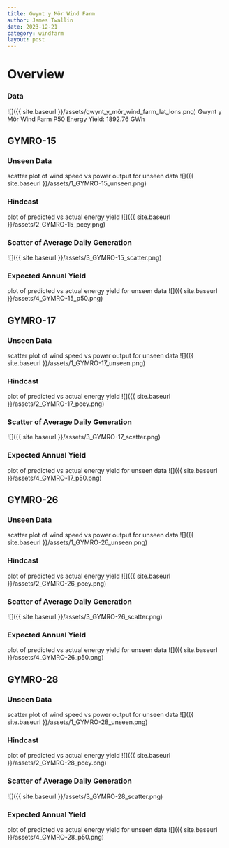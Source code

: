 ```yaml
---
title: Gwynt y Môr Wind Farm
author: James Twallin
date: 2023-12-21
category: windfarm
layout: post
---
```

# Overview

### Data

![]({{ site.baseurl }}/assets/gwynt_y_môr_wind_farm_lat_lons.png)
Gwynt y Môr Wind Farm P50 Energy Yield: 1892.76 GWh

GYMRO-15
-------------
### Unseen Data 
scatter plot of wind speed vs power output for unseen data
![]({{ site.baseurl }}/assets/1_GYMRO-15_unseen.png)
### Hindcast 
plot of predicted vs actual energy yield
![]({{ site.baseurl }}/assets/2_GYMRO-15_pcey.png)
### Scatter of Average Daily Generation 

![]({{ site.baseurl }}/assets/3_GYMRO-15_scatter.png)
### Expected Annual Yield 
plot of predicted vs actual energy yield for unseen data
![]({{ site.baseurl }}/assets/4_GYMRO-15_p50.png)

GYMRO-17
-------------
### Unseen Data 
scatter plot of wind speed vs power output for unseen data
![]({{ site.baseurl }}/assets/1_GYMRO-17_unseen.png)
### Hindcast 
plot of predicted vs actual energy yield
![]({{ site.baseurl }}/assets/2_GYMRO-17_pcey.png)
### Scatter of Average Daily Generation 

![]({{ site.baseurl }}/assets/3_GYMRO-17_scatter.png)
### Expected Annual Yield 
plot of predicted vs actual energy yield for unseen data
![]({{ site.baseurl }}/assets/4_GYMRO-17_p50.png)

GYMRO-26
-------------
### Unseen Data 
scatter plot of wind speed vs power output for unseen data
![]({{ site.baseurl }}/assets/1_GYMRO-26_unseen.png)
### Hindcast 
plot of predicted vs actual energy yield
![]({{ site.baseurl }}/assets/2_GYMRO-26_pcey.png)
### Scatter of Average Daily Generation 

![]({{ site.baseurl }}/assets/3_GYMRO-26_scatter.png)
### Expected Annual Yield 
plot of predicted vs actual energy yield for unseen data
![]({{ site.baseurl }}/assets/4_GYMRO-26_p50.png)

GYMRO-28
-------------
### Unseen Data 
scatter plot of wind speed vs power output for unseen data
![]({{ site.baseurl }}/assets/1_GYMRO-28_unseen.png)
### Hindcast 
plot of predicted vs actual energy yield
![]({{ site.baseurl }}/assets/2_GYMRO-28_pcey.png)
### Scatter of Average Daily Generation 

![]({{ site.baseurl }}/assets/3_GYMRO-28_scatter.png)
### Expected Annual Yield 
plot of predicted vs actual energy yield for unseen data
![]({{ site.baseurl }}/assets/4_GYMRO-28_p50.png)

